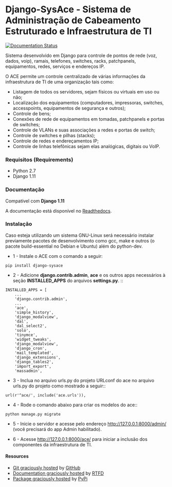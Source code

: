# Django-SysAce - Sistema de Administração de Cabeamento Estruturado e Infraestrutura de TI


[![Documentation Status](https://readthedocs.org/projects/django-sysace/badge/?version=latest)](http://django-sysace.readthedocs.io/en/latest/?badge=latest)

Sistema desenvolvido em Django para controle de pontos de rede (voz, dados, voip), ramais, telefones, switches, racks, patchpanels, equipamentos, redes, serviços e endereços IP.

O ACE permite um controle centralizado de várias informações da infraestrutura de TI de uma organização  tais como:

* Listagem de todos os servidores, sejam físicos ou virtuais em uso ou não;
* Localização dos equipamentos (computadores, impressoras, switches, accesspoints, equipamentos de segurança e outros);
* Controle de bens;
* Conexões de rede de equipamentos em tomadas, patchpanels e portas de switches;
* Controle de VLANs e suas associações a redes e portas de switch;
* Controle de switches e pilhas (stacks);
* Controle de redes e endereçamentos IP;
* Controle de linhas telefônicas sejam elas analógicas, digitais ou VoIP.

### Requisitos (Requirements)


- Python 2.7
- Django 1.11



### Documentação

Compatível com **Django 1.11**

A documentação está disponível no [Readthedocs](http://django-sysace.readthedocs.io).



### Instalação


Caso esteja utilizando um sistema GNU-Linux será necessário instalar previamente pacotes de desenvolvimento como gcc, make e outros (o pacote build-essential no Debian e Ubuntu) além do python-dev.

* 1 - Instale o ACE com o comando a seguir:

```
pip install django-sysace
```



* 2 - Adicione **django.contrib.admin**, **ace** e os outros apps necessários à seção **INSTALLED_APPS** do arquivos **settings.py**.  ::

```
INSTALLED_APPS = [
    ...
    'django.contrib.admin',    
    ...
    'ace',
    'simple_history',
    'django_modalview',
    'dal',
    'dal_select2',
    'solo',
    'tinymce',
    'widget_tweaks',
    'django_modalview',
    'django_cron',
    'mail_templated',
    'django_extensions',
    'django_tables2',
    'import_export',
    'massadmin',
```

* 3 - Inclua no arquivo urls.py do projeto URLconf do ace no arquivo urls.py do projeto como mostrado a seguir::

```
url(r'^ace/', include('ace.urls')),
```

* 4 - Rode o comando abaixo para criar os modelos do ace::

```
python manage.py migrate
```


* 5 -  Inicie o servidor e acesse pelo endereço http://127.0.0.1:8000/admin/
   (vocẽ precisará do app Admin habilitado).
    
* 6 -  Acesse http://127.0.0.1:8000/ace/ para iniciar a inclusão dos componentes da infraestrutura de TI.




#### Resources


- [Git graciously hosted](https://github.com/rogeriocdluiz/Django-SysAce) by [GitHub](http://github.com)
- [Documentation graciously hosted](http://django-sysace.readthedocs.io) by [RTFD](http://rtfd.org)
- [Package graciously hosted](https://pypi.org/project/django-sysace/) by [PyPi](https://pypi.org)









